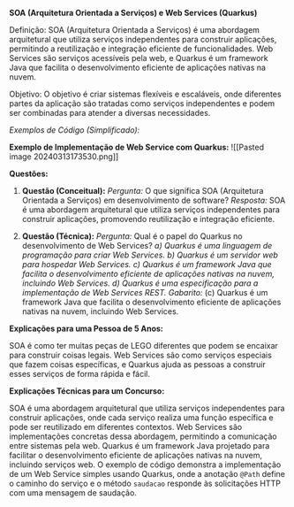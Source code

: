 **SOA (Arquitetura Orientada a Serviços) e Web Services (Quarkus)**

Definição: SOA (Arquitetura Orientada a Serviços) é uma abordagem arquitetural que utiliza serviços independentes para construir aplicações, permitindo a reutilização e integração eficiente de funcionalidades. Web Services são serviços acessíveis pela web, e Quarkus é um framework Java que facilita o desenvolvimento eficiente de aplicações nativas na nuvem.

Objetivo: O objetivo é criar sistemas flexíveis e escaláveis, onde diferentes partes da aplicação são tratadas como serviços independentes e podem ser combinadas para atender a diversas necessidades.

_Exemplos de Código (Simplificado):_

**Exemplo de Implementação de Web Service com Quarkus:**
![[Pasted image 20240313173530.png]]

**Questões:**

1. **Questão (Conceitual):** _Pergunta:_ O que significa SOA (Arquitetura Orientada a Serviços) em desenvolvimento de software? _Resposta:_ SOA é uma abordagem arquitetural que utiliza serviços independentes para construir aplicações, promovendo reutilização e integração eficiente.
    
2. **Questão (Técnica):** _Pergunta:_ Qual é o papel do Quarkus no desenvolvimento de Web Services? _a) Quarkus é uma linguagem de programação para criar Web Services._ _b) Quarkus é um servidor web para hospedar Web Services._ _c) Quarkus é um framework Java que facilita o desenvolvimento eficiente de aplicações nativas na nuvem, incluindo Web Services._ _d) Quarkus é uma especificação para a implementação de Web Services REST._ _Gabarito:_ (c) Quarkus é um framework Java que facilita o desenvolvimento eficiente de aplicações nativas na nuvem, incluindo Web Services.
    

**Explicações para uma Pessoa de 5 Anos:**

SOA é como ter muitas peças de LEGO diferentes que podem se encaixar para construir coisas legais. Web Services são como serviços especiais que fazem coisas específicas, e Quarkus ajuda as pessoas a construir esses serviços de forma rápida e fácil.

**Explicações Técnicas para um Concurso:**

SOA é uma abordagem arquitetural que utiliza serviços independentes para construir aplicações, onde cada serviço realiza uma função específica e pode ser reutilizado em diferentes contextos. Web Services são implementações concretas dessa abordagem, permitindo a comunicação entre sistemas pela web. Quarkus é um framework Java projetado para facilitar o desenvolvimento eficiente de aplicações nativas na nuvem, incluindo serviços web. O exemplo de código demonstra a implementação de um Web Service simples usando Quarkus, onde a anotação `@Path` define o caminho do serviço e o método `saudacao` responde às solicitações HTTP com uma mensagem de saudação.